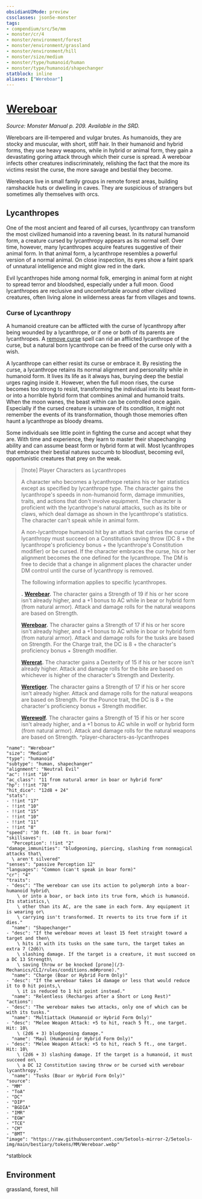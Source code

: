 ```yaml
---
obsidianUIMode: preview
cssclasses: json5e-monster
tags:
- compendium/src/5e/mm
- monster/cr/4
- monster/environment/forest
- monster/environment/grassland
- monster/environment/hill
- monster/size/medium
- monster/type/humanoid/human
- monster/type/humanoid/shapechanger
statblock: inline
aliases: ["Wereboar"]
---
```

# [Wereboar](3-Mechanics\CLI\bestiary\humanoid/wereboar.md)
*Source: Monster Manual p. 209. Available in the SRD.*  

Wereboars are ill-tempered and vulgar brutes. As humanoids, they are stocky and muscular, with short, stiff hair. In their humanoid and hybrid forms, they use heavy weapons, while in hybrid or animal form, they gain a devastating goring attack through which their curse is spread. A wereboar infects other creatures indiscriminately, relishing the fact that the more its victims resist the curse, the more savage and bestial they become.

Wereboars live in small family groups in remote forest areas, building ramshackle huts or dwelling in caves. They are suspicious of strangers but sometimes ally themselves with orcs.

## Lycanthropes

One of the most ancient and feared of all curses, lycanthropy can transform the most civilized humanoid into a ravening beast. In its natural humanoid form, a creature cursed by lycanthropy appears as its normal self. Over time, however, many lycanthropes acquire features suggestive of their animal form. In that animal form, a lycanthrope resembles a powerful version of a normal animal. On close inspection, its eyes show a faint spark of unnatural intelligence and might glow red in the dark.

Evil lycanthropes hide among normal folk, emerging in animal form at night to spread terror and bloodshed, especially under a full moon. Good lycanthropes are reclusive and uncomfortable around other civilized creatures, often living alone in wilderness areas far from villages and towns.

### Curse of Lycanthropy

A humanoid creature can be afflicted with the curse of lycanthropy after being wounded by a lycanthrope, or if one or both of its parents are lycanthropes. A [remove curse](remove-curse.md) spell can rid an afflicted lycanthrope of the curse, but a natural born lycanthrope can be freed of the curse only with a wish.

A lycanthrope can either resist its curse or embrace it. By resisting the curse, a lycanthrope retains its normal alignment and personality while in humanoid form. It lives its life as it always has, burying deep the bestial urges raging inside it. However, when the full moon rises, the curse becomes too strong to resist, transforming the individual into its beast form-or into a horrible hybrid form that combines animal and humanoid traits. When the moon wanes, the beast within can be controlled once again. Especially if the cursed creature is unaware of its condition, it might not remember the events of its transformation, though those memories often haunt a lycanthrope as bloody dreams.

Some individuals see little point in fighting the curse and accept what they are. With time and experience, they learn to master their shapechanging ability and can assume beast form or hybrid form at will. Most lycanthropes that embrace their bestial natures succumb to bloodlust, becoming evil, opportunistic creatures that prey on the weak.

> [!note] Player Characters as Lycanthropes
> 
> A character who becomes a lycanthrope retains his or her statistics except as specified by lycanthrope type. The character gains the lycanthrope's speeds in non-humanoid form, damage immunities, traits, and actions that don't involve equipment. The character is proficient with the lycanthrope's natural attacks, such as its bite or claws, which deal damage as shown in the lycanthrope's statistics. The character can't speak while in animal form.
> 
> A non-lycanthrope humanoid hit by an attack that carries the curse of lycanthropy must succeed on a Constitution saving throw (DC 8 + the lycanthrope's proficiency bonus + the lycanthrope's Constitution modifier) or be cursed. If the character embraces the curse, his or her alignment becomes the one defined for the lycanthrope. The DM is free to decide that a change in alignment places the character under DM control until the curse of lycanthropy is removed.
> 
> The following information applies to specific lycanthropes.
> 
> **.** **[Werebear](werebear.md).** The character gains a Strength of 19 if his or her score isn't already higher, and a +1 bonus to AC while in bear or hybrid form (from natural armor). Attack and damage rolls for the natural weapons are based on Strength.
> 
> **[Wereboar](wereboar.md).** The character gains a Strength of 17 if his or her score isn't already higher, and a +1 bonus to AC while in boar or hybrid form (from natural armor). Attack and damage rolls for the tusks are based on Strength. For the Charge trait, the DC is 8 + the character's proficiency bonus + Strength modifier.
> 
> **[Wererat](wererat.md).** The character gains a Dexterity of 15 if his or her score isn't already higher. Attack and damage rolls for the bite are based on whichever is higher of the character's Strength and Dexterity.
> 
> **[Weretiger](weretiger.md).** The character gains a Strength of 17 if his or her score isn't already higher. Attack and damage rolls for the natural weapons are based on Strength. For the Pounce trait, the DC is 8 + the character's proficiency bonus + Strength modifier.
> 
> **[Werewolf](werewolf.md).** The character gains a Strength of 15 if his or her score isn't already higher, and a +1 bonus to AC while in wolf or hybrid form (from natural armor). Attack and damage rolls for the natural weapons are based on Strength.
^player-characters-as-lycanthropes

```statblock
"name": "Wereboar"
"size": "Medium"
"type": "humanoid"
"subtype": "human, shapechanger"
"alignment": "Neutral Evil"
"ac": !!int "10"
"ac_class": "11 from natural armor in boar or hybrid form"
"hp": !!int "78"
"hit_dice": "12d8 + 24"
"stats":
- !!int "17"
- !!int "10"
- !!int "15"
- !!int "10"
- !!int "11"
- !!int "8"
"speed": "30 ft. (40 ft. in boar form)"
"skillsaves":
  "Perception": !!int "2"
"damage_immunities": "bludgeoning, piercing, slashing from nonmagical attacks that\
  \ aren't silvered"
"senses": "passive Perception 12"
"languages": "Common (can't speak in boar form)"
"cr": "4"
"traits":
- "desc": "The wereboar can use its action to polymorph into a boar-humanoid hybrid\
    \ or into a boar, or back into its true form, which is humanoid. Its statistics,\
    \ other than its AC, are the same in each form. Any equipment it is wearing or\
    \ carrying isn't transformed. It reverts to its true form if it dies."
  "name": "Shapechanger"
- "desc": "If the wereboar moves at least 15 feet straight toward a target and then\
    \ hits it with its tusks on the same turn, the target takes an extra 7 (2d6)\
    \ slashing damage. If the target is a creature, it must succeed on a DC 13 Strength\
    \ saving throw or be knocked [prone](/3-Mechanics/CLI/rules/conditions.md#prone)."
  "name": "Charge (Boar or Hybrid Form Only)"
- "desc": "If the wereboar takes 14 damage or less that would reduce it to 0 hit points,\
    \ it is reduced to 1 hit point instead."
  "name": "Relentless (Recharges after a Short or Long Rest)"
"actions":
- "desc": "The wereboar makes two attacks, only one of which can be with its tusks."
  "name": "Multiattack (Humanoid or Hybrid Form Only)"
- "desc": "Melee Weapon Attack: +5 to hit, reach 5 ft., one target. Hit: 10\
    \ (2d6 + 3) bludgeoning damage."
  "name": "Maul (Humanoid or Hybrid Form Only)"
- "desc": "Melee Weapon Attack: +5 to hit, reach 5 ft., one target. Hit: 10\
    \ (2d6 + 3) slashing damage. If the target is a humanoid, it must succeed on\
    \ a DC 12 Constitution saving throw or be cursed with wereboar lycanthropy."
  "name": "Tusks (Boar or Hybrid Form Only)"
"source":
- "MM"
- "ToA"
- "DC"
- "DIP"
- "BGDIA"
- "IMR"
- "EGW"
- "TCE"
- "CM"
- "BMT"
"image": "https://raw.githubusercontent.com/5etools-mirror-2/5etools-img/main/bestiary/tokens/MM/Wereboar.webp"
```
^statblock

## Environment

grassland, forest, hill